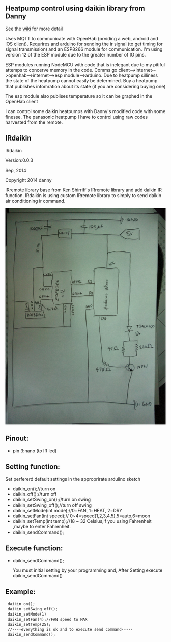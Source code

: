 
## Heatpump control using daikin library from Danny

See the [wiki](https://github.com/marcass/Heatpump_IRremote_nodemcu/wiki) for more detail

Uses MQTT to communicate with OpenHab (prviding a web, android and iOS client). Requrires and arduino for sending the ir signal (to get timing for signal transmission) and an ESP8266 module for communication. I'm using version 12 of the ESP module due to the greater number of IO pins.

ESP modules running NodeMCU with code that is inelegant due to my pitiful attemps to concerve memory in the code.
 Comms go client-->internet-->openhab-->internet-->esp module-->arduino. Due to heatpump silliness the state of the heatpump cannot easily be determined. Buy a heatpump that publishes infomration about its state (if you are considering buying one)
 
The esp module also publises temperature so it can be graphed in the OpenHab client

I can control some daikin heatpumps with Danny's modified code with some finesse. The panasonic heatpump I have to control using raw codes harvested from the remote.

## IRdaikin

 IRdaikin

 Version:0.0.3

 Sep, 2014

 Copyright 2014 danny

 IRremote library base from Ken Shirriff's IRremote library and add daikin IR function.
 IRdaikin is using custom IRremote library to simply to send daikin air conditioning ir command.

 ![](https://github.com/marcass/Arduino_IRremote_Daikin/blob/master/circuit.jpg)

## Pinout:

  - pin 3:nano (to IR led)
  


## Setting function:

Set perfererd default settings in the approprirate arduiino sketch

- daikin_on();//turn on
- daikin_off();//turn off
- daikin_setSwing_on();//turn on swing
- daikin_setSwing_off();//turn off swing
- daikin_setMode(int mode);//0=FAN, 1=HEAT, 2=DRY
- daikin_setFan(int speed);// 0~4=speed(1,2,3,4,5),5=auto,6=moon
- daikin_setTemp(int temp);//18 ~ 32 Celsius,if you using Fahrenheit ,maybe to enter Fahrenheit.
- daikin_sendCommand();

 ## Execute function:

- daikin_sendCommand();

  You must initial setting by your programming and,
  After Setting execute daikin_sendCommand()

## Example:

```
 daikin_on();
 daikin_setSwing_off();
 daikin_setMode(1)
 daikin_setFan(4);//FAN speed to MAX
 daikin_setTemp(25);
 //----everything is ok and to execute send command-----
 daikin_sendCommand();
```
